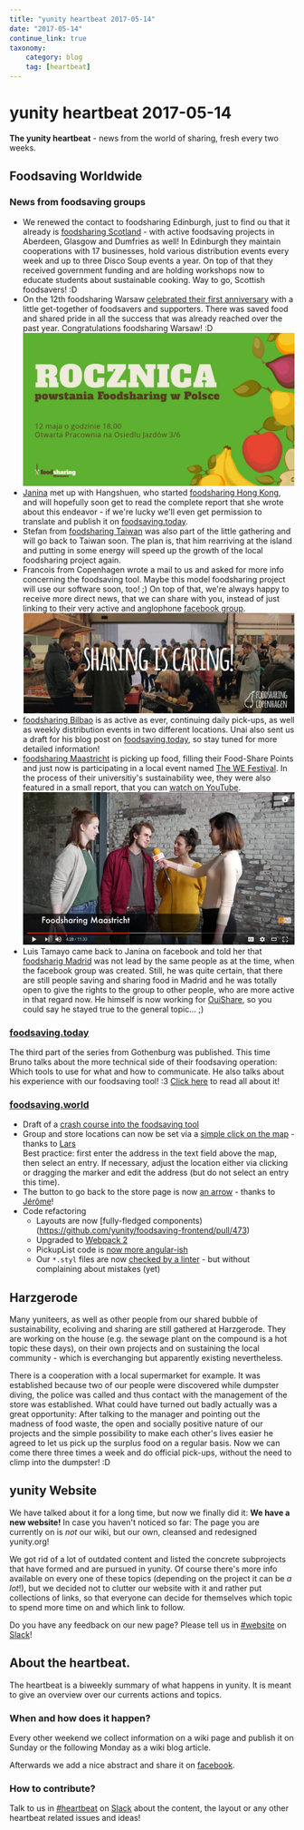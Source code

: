 ```yaml
---
title: "yunity heartbeat 2017-05-14"
date: "2017-05-14"
continue_link: true
taxonomy:
    category: blog
    tag: [heartbeat]
---
```


# yunity heartbeat 2017-05-14

**The yunity heartbeat** - news from the world of sharing, fresh every two weeks.

## Foodsaving Worldwide

### News from foodsaving groups 

* We renewed the contact to foodsharing Edinburgh, just to find ou that it already is [foodsharing Scotland](http://www.foodsharing.scot/) - with active foodsaving projects in Aberdeen, Glasgow and Dumfries as well! In Edinburgh they maintain cooperations with 17 businesses, hold various distribution events every week and up to three Disco Soup events a year. On top of that they received government funding and are holding workshops now to educate students about sustainable cooking. Way to go, Scottish foodsavers! :D
* On the 12th foodsharing Warsaw [celebrated their first anniversary](https://www.facebook.com/events/129721877573917/) with a little get-together of foodsavers and supporters. There was saved food and shared pride in all the success that was already reached over the past year. Congratulations foodsharing Warsaw! :D
![Invitation to the anniversary event in Warsaw](/images/fswarsaw_anniversary.jpg)
* [Janina](https://yunity.atlassian.net/wiki/spaces/~Janina) met up with Hangshuen, who started [foodsharing Hong Kong](https://www.facebook.com/foodsharinghk/), and will hopefully soon get to read the complete report that she wrote about this endeavor - if we're lucky we'll even get permission to translate and publish it on [foodsaving.today](https://foodsaving.today).
* Stefan from [foodsharing Taiwan](https://www.facebook.com/foodsharingtaiwan/) was also part of the little gathering and will go back to Taiwan soon. The plan is, that him rearriving at the island and putting in some energy will speed up the growth of the local foodsharing project again.
* Francois from Copenhagen wrote a mail to us and asked for more info concerning the foodsaving tool. Maybe this model foodsharing project will use our software soon, too! ;) On top of that, we're always happy to receive more direct news, that we can share with you, instead of just linking to their very active and anglophone [facebook group](https://www.facebook.com/groups/foodsharingcopenhagen/).
![foodsharing Copenhagen facebook group picture](/images/fscph_sharingiscaring.jpg)
* [foodsharing Bilbao](https://www.facebook.com/groups/1853289058224368/) is as active as ever, continuing daily pick-ups, as well as weekly distribution events in two different locations. Unai also sent us a draft for his blog post on [foodsaving.today](https://foodsaving.today), so stay tuned for more detailed information!
* [foodsharing Maastricht](https://www.facebook.com/FoodSharingMaastricht/) is picking up food, filling their Food-Share Points and just now is participating in a local event named [The WE Festival](https://www.facebook.com/events/236869946766836/). In the process of their universitiy's sustainability wee, they were also featured in a small report, that you can [watch on YouTube](https://www.youtube.com/watch?v=WHn1vn3jHHU#t=04m23s).
![Screenshot from the report on YouTube](/images/fsmaastricht_report.png)
* Luis Tamayo came back to Janina on facebook and told her that [foodsharig Madrid](https://www.facebook.com/groups/721992124580044/) was not lead by the same people as at the time, when the facebook group was created. Still, he was quite certain, that there are still people saving and sharing food in Madrid and he was totally open to give the rights to the group to other people, who are more active in that regard now. He himself is now working for [OuiShare](http://ouishare.net/en), so you could say he stayed true to the general topic... ;)

### [foodsaving.today](https://foodsaving.today)

The third part of the series from Gothenburg was published. This time Bruno talks about the more technical side of their foodsaving operation: Which tools to use for what and how to communicate. He also talks about his experience with our foodsaving tool! :3 [Click here](https://foodsaving.today/en/blog/2017/04/27/foodsharing-gothenburg-part3) to read all about it!

### [foodsaving.world](https://foodsaving.world)

- Draft of a [crash course into the foodsaving tool](https://github.com/yunity/foodsaving-docs/blob/master/foodsaving-tool-intro/README.md)
- Group and store locations can now be set via a [simple click on the map](https://github.com/yunity/foodsaving-frontend/pull/441) - thanks to [Lars](https://github.com/D0nPiano)  
Best practice: first enter the address in the text field above the map, then select an entry. If necessary, adjust the location either via clicking or dragging the marker and edit the address (but do not select an entry this time).
- The button to go back to the store page is now [an arrow](https://github.com/yunity/foodsaving-frontend/pull/481) - thanks to [Jérôme](https://github.com/jeromechrist)!
- Code refactoring
  - Layouts are now [fully-fledged components)(https://github.com/yunity/foodsaving-frontend/pull/473)
  - Upgraded to [Webpack 2](https://github.com/yunity/foodsaving-frontend/pull/491)
  - PickupList code is [now more angular-ish](https://github.com/yunity/foodsaving-frontend/pull/420)
  - Our `*.styl` files are now [checked by a linter](https://github.com/yunity/foodsaving-frontend/pull/493) - but without complaining about mistakes (yet)

## Harzgerode

Many yuniteers, as well as other people from our shared bubble of sustainability, ecoliving and sharing are still gathered at Harzgerode. They are working on the house (e.g. the sewage plant on the compound is a hot topic these days), on their own projects and on sustaining the local community - which is everchanging but apparently existing nevertheless.

There is a cooperation with a local supermarket for example. It was established because two of our people were discovered while dumpster diving, the police was called and thus contact with the management of the store was established. What could have turned out badly actually was a great opportunity: After talking to the manager and pointing out the madness of food waste, the open and socially positive nature of our projects and the simple possibility to make each other's lives easier he agreed to let us pick up the surplus food on a regular basis. Now we can come there three times a week and do official pick-ups, without the need to climp into the dumpster! :D

## yunity Website

We have talked about it for a long time, but now we finally did it: **We have a new website!**
In case you haven't noticed so far: The page you are currently on is *not* our wiki, but our own, cleansed and redesigned yunity.org!

We got rid of a lot of outdated content and listed the concrete subprojects that have formed and are pursued in yunity. Of course there's more info available on every one of these topics (depending on the project it can be *a lot*!), but we decided not to clutter our website with it and rather put collections of links, so that everyone can decide for themselves which topic to spend more time on and which link to follow.

Do you have any feedback on our new page? Please tell us in [#website](https://yunity.slack.com/messages/C0FPKA5U2/) on [Slack](https://slackin.yunity.org/)!

## About the heartbeat.

The heartbeat is a biweekly summary of what happens in yunity. It is meant to give an overview over our currents actions and topics.

### When and how does it happen?

Every other weekend we collect information on a wiki page and publish it on Sunday or the following Monday as a wiki blog article.

Afterwards we add a nice abstract and share it on [facebook](https://www.facebook.com/yunity.org/).

### How to contribute?

Talk to us in [#heartbeat](https://yunity.slack.com/messages/heartbeat/) on [Slack](https://slackin.yunity.org) about the content, the layout or any other heartbeat related issues and ideas!
